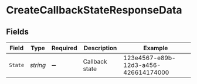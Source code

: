 # CreateCallbackStateResponseData


## Fields

| Field                                | Type                                 | Required                             | Description                          | Example                              |
| ------------------------------------ | ------------------------------------ | ------------------------------------ | ------------------------------------ | ------------------------------------ |
| `State`                              | *string*                             | :heavy_minus_sign:                   | Callback state                       | 123e4567-e89b-12d3-a456-426614174000 |